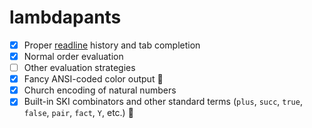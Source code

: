 # lambdapants

- [x] Proper [readline](http://tiswww.cwru.edu/php/chet/readline/rltop.html) history and tab completion
- [x] Normal order evaluation
- [ ] Other evaluation strategies
- [x] Fancy ANSI-coded color output :rainbow:
- [x] Church encoding of natural numbers
- [x] Built-in SKI combinators and other standard terms (`plus`, `succ`, `true`, `false`, `pair`, `fact`, `Y`, etc.) :ski:
